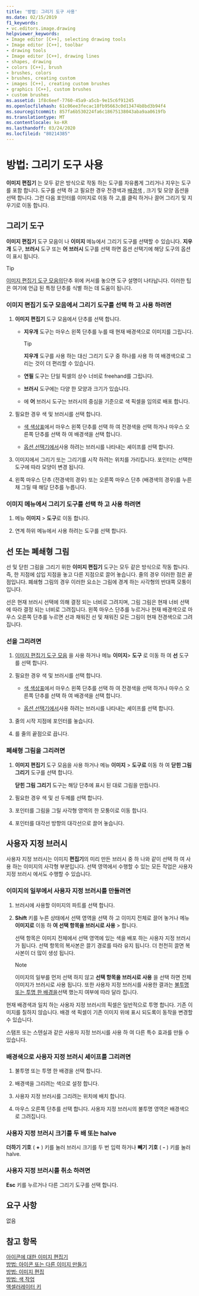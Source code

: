 ```yaml
---
title: '방법: 그리기 도구 사용'
ms.date: 02/15/2019
f1_keywords:
- vc.editors.image.drawing
helpviewer_keywords:
- Image editor [C++], selecting drawing tools
- Image editor [C++], toolbar
- drawing tools
- Image editor [C++], drawing lines
- shapes, drawing
- colors [C++], brush
- brushes, colors
- brushes, creating custom
- images [C++], creating custom brushes
- graphics [C++], custom brushes
- custom brushes
ms.assetid: 1f8c6eef-7760-45a9-a5cb-9e15c6f91245
ms.openlocfilehash: 61c06ee3fecac18fb95663c0d13474b8bd3b94f4
ms.sourcegitcommit: 857fa6b530224fa6c18675138043aba9aa0619fb
ms.translationtype: MT
ms.contentlocale: ko-KR
ms.lasthandoff: 03/24/2020
ms.locfileid: "80214385"
---
```

# <a name="how-to-use-a-drawing-tool"></a>방법: 그리기 도구 사용

**이미지 편집기** 는 모두 같은 방식으로 작동 하는 도구를 자유롭게 그리거나 지우는 도구를 포함 합니다. 도구를 선택 하 고 필요한 경우 전경색과 [배경색](../windows/selecting-foreground-or-background-colors-image-editor-for-icons.md) , 크기 및 모양 옵션을 선택 합니다. 그런 다음 포인터를 이미지로 이동 하 고,를 클릭 하거나 끌어 그리기 및 지우기로 이동 합니다.

## <a name="drawing-tools"></a>그리기 도구

**이미지 편집기** 도구 모음이 나 **이미지** 메뉴에서 그리기 도구를 선택할 수 있습니다. **지우개** 도구, **브러시** 도구 또는 **어 브러시** 도구를 선택 하면 옵션 선택기에 해당 도구의 옵션이 표시 됩니다.

> [!TIP]
>  [이미지 편집기 도구 모음의](../windows/toolbar-image-editor-for-icons.md)단추 위에 커서를 놓으면 도구 설명이 나타납니다. 이러한 팁은 여기에 언급 된 특정 단추를 식별 하는 데 도움이 됩니다.

### <a name="to-select-and-use-a-drawing-tool-from-the-image-editor-toolbar"></a>이미지 편집기 도구 모음에서 그리기 도구를 선택 하 고 사용 하려면

1. **이미지 편집기** 도구 모음에서 단추를 선택 합니다.

   - **지우개** 도구는 마우스 왼쪽 단추를 누를 때 현재 배경색으로 이미지를 그립니다.

      > [!TIP]
      > **지우개** 도구를 사용 하는 대신 그리기 도구 중 하나를 사용 하 여 배경색으로 그리는 것이 더 편리할 수 있습니다.

   - **연필** 도구는 단일 픽셀의 상수 너비로 freehand를 그립니다.

   - **브러시** 도구에는 다양 한 모양과 크기가 있습니다.

   - 에 **어** 브러시 도구는 브러시의 중심을 기준으로 색 픽셀을 임의로 배포 합니다.

1. 필요한 경우 색 및 브러시를 선택 합니다.

   - [색 색상표](../windows/colors-window-image-editor-for-icons.md)에서 마우스 왼쪽 단추를 선택 하 여 전경색을 선택 하거나 마우스 오른쪽 단추를 선택 하 여 배경색을 선택 합니다.

   - [옵션 선택기에서](../windows/toolbar-image-editor-for-icons.md)사용 하려는 브러시를 나타내는 셰이프를 선택 합니다.

1. 이미지에서 그리기 또는 그리기를 시작 하려는 위치를 가리킵니다. 포인터는 선택한 도구에 따라 모양이 변경 됩니다.

1. 왼쪽 마우스 단추 (전경색의 경우) 또는 오른쪽 마우스 단추 (배경색의 경우)를 누른 채 그릴 때 해당 단추를 누릅니다.

### <a name="to-select-and-use-a-drawing-tool-from-the-image-menu"></a>이미지 메뉴에서 그리기 도구를 선택 하 고 사용 하려면

1. 메뉴 **이미지** > **도구**로 이동 합니다.

1. 연계 하위 메뉴에서 사용 하려는 도구를 선택 합니다.

## <a name="lines-or-closed-figures"></a>선 또는 폐쇄형 그림

선 및 닫힌 그림을 그리기 위한 **이미지 편집기** 도구는 모두 같은 방식으로 작동 합니다. 즉, 한 지점에 삽입 지점을 놓고 다른 지점으로 끌어 놓습니다. 줄의 경우 이러한 점은 끝점입니다. 폐쇄형 그림의 경우 이러한 요소는 그림에 경계 하는 사각형의 반대쪽 모퉁이입니다.

선은 현재 브러시 선택에 의해 결정 되는 너비로 그려지며, 그림 그림은 현재 너비 선택에 따라 결정 되는 너비로 그려집니다. 왼쪽 마우스 단추를 누르거나 현재 배경색으로 마우스 오른쪽 단추를 누르면 선과 채워진 선 및 채워진 모든 그림이 현재 전경색으로 그려집니다.

### <a name="to-draw-a-line"></a>선을 그리려면

1. [이미지 편집기 도구 모음](../windows/toolbar-image-editor-for-icons.md) 을 사용 하거나 메뉴 **이미지**> **도구** 로 이동 하 여 **선** 도구를 선택 합니다.

1. 필요한 경우 색 및 브러시를 선택 합니다.

   - [색 색상표](../windows/colors-window-image-editor-for-icons.md)에서 마우스 왼쪽 단추를 선택 하 여 전경색을 선택 하거나 마우스 오른쪽 단추를 선택 하 여 배경색을 선택 합니다.

   - [옵션 선택기에서](../windows/toolbar-image-editor-for-icons.md)사용 하려는 브러시를 나타내는 셰이프를 선택 합니다.

1. 줄의 시작 지점에 포인터를 놓습니다.

1. 를 줄의 끝점으로 끕니다.

### <a name="to-draw-a-closed-figure"></a>폐쇄형 그림을 그리려면

1. **이미지 편집기** 도구 모음을 사용 하거나 메뉴 **이미지** > **도구로** 이동 하 여 **닫힌 그림 그리기** 도구를 선택 합니다.

   **닫힌 그림 그리기** 도구는 해당 단추에 표시 된 대로 그림을 만듭니다.

1. 필요한 경우 색 및 선 두께를 선택 합니다.

1. 포인터를 그림을 그릴 사각형 영역의 한 모퉁이로 이동 합니다.

1. 포인터를 대각선 방향의 대각선으로 끌어 놓습니다.

## <a name="custom-brushes"></a>사용자 지정 브러시

사용자 지정 브러시는 이미지 **편집기**의 미리 만든 브러시 중 하 나와 같이 선택 하 여 사용 하는 이미지의 사각형 부분입니다. 선택 영역에서 수행할 수 있는 모든 작업은 사용자 지정 브러시 에서도 수행할 수 있습니다.

### <a name="to-create-a-custom-brush-from-a-portion-of-an-image"></a>이미지의 일부에서 사용자 지정 브러시를 만들려면

1. 브러시에 사용할 이미지의 파트를 선택 합니다.

1. **Shift** 키를 누른 상태에서 선택 영역을 선택 하 고 이미지 전체로 끌어 놓거나 메뉴 **이미지로** 이동 하 **여 선택 항목을 브러시로 사용** > 합니다.

   선택 항목은 이미지 전체에서 선택 영역에 있는 색을 배포 하는 사용자 지정 브러시가 됩니다. 선택 항목의 복사본은 끌기 경로를 따라 유지 됩니다. 더 천천히 끌면 복사본이 더 많이 생성 됩니다.

   > [!NOTE]
   > 이미지의 일부를 먼저 선택 하지 않고 **선택 항목을 브러시로 사용** 을 선택 하면 전체 이미지가 브러시로 사용 됩니다. 또한 사용자 지정 브러시를 사용한 결과는 [불투명 또는 투명 한 배경을](../windows/choosing-a-transparent-or-opaque-background-image-editor-for-icons.md)선택 했는지 여부에 따라 달라 집니다.

현재 배경색과 일치 하는 사용자 지정 브러시의 픽셀은 일반적으로 투명 합니다. 기존 이미지를 칠하지 않습니다. 배경 색 픽셀이 기존 이미지 위에 표시 되도록이 동작을 변경할 수 있습니다.

스탬프 또는 스텐실과 같은 사용자 지정 브러시를 사용 하 여 다른 특수 효과를 만들 수 있습니다.

### <a name="to-draw-custom-brush-shapes-in-the-background-color"></a>배경색으로 사용자 지정 브러시 셰이프를 그리려면

1. 불투명 또는 투명 한 배경을 선택 합니다.

1. 배경색을 그리려는 색으로 설정 합니다.

1. 사용자 지정 브러시를 그리려는 위치에 배치 합니다.

1. 마우스 오른쪽 단추를 선택 합니다. 사용자 지정 브러시의 불투명 영역은 배경색으로 그려집니다.

### <a name="to-double-or-halve-the-custom-brush-size"></a>사용자 지정 브러시 크기를 두 배 또는 halve

**더하기 기호** ( **+** ) 키를 눌러 브러시 크기를 두 번 입력 하거나 **빼기 기호** ( **-** ) 키를 눌러 halve.

### <a name="to-cancel-the-custom-brush"></a>사용자 지정 브러시를 취소 하려면

**Esc** 키를 누르거나 다른 그리기 도구를 선택 합니다.

## <a name="requirements"></a>요구 사항

없음

## <a name="see-also"></a>참고 항목

[아이콘에 대한 이미지 편집기](../windows/image-editor-for-icons.md)<br/>
[방법: 아이콘 또는 다른 이미지 만들기](../windows/creating-an-icon-or-other-image-image-editor-for-icons.md)<br/>
[방법: 이미지 편집](../windows/selecting-an-area-of-an-image-image-editor-for-icons.md)<br/>
[방법: 색 작업](../windows/working-with-color-image-editor-for-icons.md)<br/>
[액셀러레이터 키](../windows/accelerator-keys-image-editor-for-icons.md)<br/>
